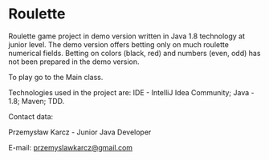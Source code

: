 # Roulette

Roulette game project in demo version written in Java 1.8 technology at junior level.
The demo version offers betting only on much roulette numerical fields.
Betting on colors (black, red) and numbers (even, odd) has not been prepared in the demo version.

To play go to the Main class.

Technologies used in the project are:
IDE - IntelliJ Idea Community; 
Java - 1.8;
Maven;
TDD.

Contact data:

Przemysław Karcz - Junior Java Developer

E-mail: przemyslawkarcz@gmail.com
